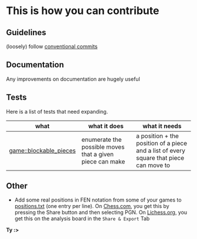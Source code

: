 # This is how you can contribute

## Guidelines

(loosely) follow [conventional commits](https://gist.github.com/qoomon/5dfcdf8eec66a051ecd85625518cfd13)

## Documentation

Any improvements on documentation are hugely useful

## Tests

Here is a list of tests that need expanding.

| what                                                     | what it does                                             | what it needs                                                                          |
| -------------------------------------------------------- | -------------------------------------------------------- | -------------------------------------------------------------------------------------- |
| [game::blockable_pieces](./src/game/blockable_pieces.rs) | enumerate the possible moves that a given piece can make | a position + the position of a piece and a list of every square that piece can move to |

## Other

- Add some real positions in FEN notation from some of your games to [positions.txt](./positions.txt) (one entry per line).
  On [Chess.com](https://chess.com), you get this by pressing the Share button and then selecting PGN.
  On [Lichess.org](https://lichess.org), you get this on the analysis board in the `Share & Export` Tab

**Ty :>**

